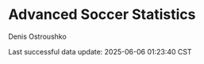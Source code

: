# Advanced Soccer Statistics
Denis Ostroushko

<!-- gfm -->

Last successful data update: 2025-06-06 01:23:40 CST
